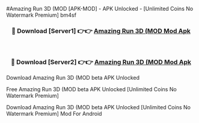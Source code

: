 #Amazing Run 3D (MOD [APK-MOD] - APK Unlocked - [Unlimited Coins No Watermark Premium] bm4sf



<div align="center">

<h3>🔴 Download [Server1] 👉👉 <a href="https://momento.my/?title=Amazing_Run_3D_(MOD">Amazing Run 3D (MOD Mod Apk</a></h3><br>

<h3>🔴 Download [Server2] 👉👉 <a href="https://momento.my/?title=Amazing_Run_3D_(MOD">Amazing Run 3D (MOD Mod Apk</a></h3>
</div>



Download Amazing Run 3D (MOD beta APK Unlocked

Free Amazing Run 3D (MOD beta APK Unlocked [Unlimited Coins No Watermark Premium]

Download Amazing Run 3D (MOD beta APK Unlocked [Unlimited Coins No Watermark Premium] Mod For Android
